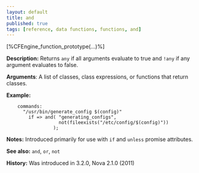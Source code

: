 ```yaml
---
layout: default
title: and
published: true
tags: [reference, data functions, functions, and]
---
```


[%CFEngine_function_prototype(...)%]

**Description:** Returns `any` if all arguments evaluate to true and `!any` if
any argument evaluates to false.

**Arguments**: A list of classes, class expressions, or functions that return
classes.

**Example:**

```cf3
    commands:
      "/usr/bin/generate_config $(config)"
        if => and( "generating_configs",
                   not(fileexists("/etc/config/$(config)"))
                 );
```

**Notes:** Introduced primarily for use with `if` and `unless` promise attributes.

**See also:** `and`, `or`, `not`

**History:** Was introduced in 3.2.0, Nova 2.1.0 (2011)
